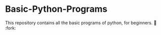 # Basic-Python-Programs
This repository contains all the basic programs of python, for beginners.
:sparkling_heart: 
:fork:
